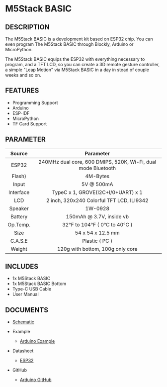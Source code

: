# M5Stack BASIC

## DESCRIPTION

The M5Stack BASIC is a development kit based on ESP32 chip. You can even
program The M5Stack BASIC through Blockly, Arduino or MicroPython.

The M5Stack BASIC equips the ESP32 with everything necessary to program,
and a TFT LCD, so you can create a 3D remote gesture controller, a
simple "Leap Motion" via M5Stack BASIC in a day in stead of couple weeks
and so on.

## FEATURES

-  Programming Support
-  Arduino
-  ESP-IDF
-  MicroPython
-  TF Card Support

## PARAMETER

| Source        | Parameter      |
| :----------:  |:------------: |
| ESP32         | 240MHz dual core, 600 DMIPS, 520K, Wi-Fi, dual mode Bluetooth         |
| Flash)          | 4M-Bytes            |
| Input          | 5V @ 500mA            |
| Interface          | TypeC x 1, GROVE(I2C+I/0+UART) x 1            |
| LCD          | 2 inch, 320x240 Colorful TFT LCD, ILI9342            |
| Speaker          | 1W-0928            |
| Battery          | 150mAh @ 3.7V, inside  vb            |
| Op.Temp.          | 32°F to 104°F ( 0°C to 40°C )            |
| Size          | 54 x 54 x 12.5 mm            |
| C.A.S.E          | Plastic ( PC )            |
| Weight          | 120g with bottom, 100g only core            |

## INCLUDES

-  1x M5Stack BASIC
-  1x M5Stack BASIC Bottom
-  Type-C USB Cable
-  User Manual

## DOCUMENTS

-  [Schematic](https://github.com/m5stack/M5-3D_and_PCB/blob/master/M5_Core_SCH%2820171206%29.pdf)

-  Example

   - [Arduino Example](https://github.com/m5stack/M5Stack/tree/master/examples)

-  Datasheet

   - [ESP32](https://www.espressif.com/sites/default/files/documentation/esp32_datasheet_cn.pdf)

-  GitHub

   - [Arduino GitHub](https://github.com/m5stack/M5Stack)
